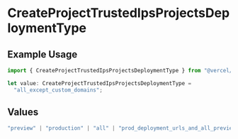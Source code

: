 # CreateProjectTrustedIpsProjectsDeploymentType

## Example Usage

```typescript
import { CreateProjectTrustedIpsProjectsDeploymentType } from "@vercel/sdk/models/createprojectop.js";

let value: CreateProjectTrustedIpsProjectsDeploymentType =
  "all_except_custom_domains";
```

## Values

```typescript
"preview" | "production" | "all" | "prod_deployment_urls_and_all_previews" | "all_except_custom_domains"
```